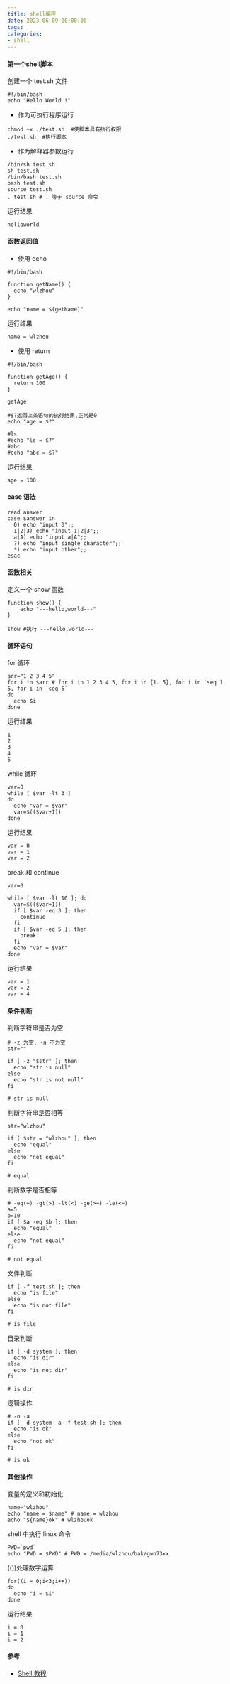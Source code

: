 ```yaml
---
title: shell编程
date: 2023-06-09 00:00:00
tags:
categories:
- shell
---
```


#### 第一个shell脚本

创建一个 test.sh 文件

```shell
#!/bin/bash
echo "Hello World !"
```

+ 作为可执行程序运行

```shell
chmod +x ./test.sh  #使脚本具有执行权限
./test.sh  #执行脚本
```

+ 作为解释器参数运行

```shell
/bin/sh test.sh
sh test.sh
/bin/bash test.sh
bash test.sh
source test.sh
. test.sh # . 等于 source 命令
```

运行结果

```shell
helloworld
```

#### 函数返回值

+ 使用 echo

```shell
#!/bin/bash

function getName() {
  echo "wlzhou"
}

echo "name = $(getName)"
```

运行结果

```
name = wlzhou
```

+ 使用 return

```shell
#!/bin/bash

function getAge() {
  return 100
}

getAge

#$?返回上条语句的执行结果,正常是0
echo "age = $?"

#ls
#echo "ls = $?"
#abc
#echo "abc = $?"
```

运行结果

```
age = 100
```

#### case 语法

```shell
read answer
case $answer in
  0) echo "input 0";;
  1|2|3) echo "input 1|2|3";;
  a|A) echo "input a|A";;
  ?) echo "input single character";;
  *) echo "input other";;
esac
```

#### 函数相关

定义一个 show 函数

```shell
function show() {
    echo "---hello,world---"
}

show #执行 ---hello,world---
```

#### 循环语句

for 循环

```shell
arr="1 2 3 4 5"
for i in $arr # for i in 1 2 3 4 5, for i in {1..5}, for i in `seq 1 5, for i in `seq 5`
do
  echo $i
done
```

运行结果

```
1
2
3
4
5
```

while 循环

```shell
var=0
while [ $var -lt 3 ]
do
  echo "var = $var"
  var=$(($var+1))
done
```

运行结果

```
var = 0
var = 1
var = 2
```

break 和 continue

```shell
var=0

while [ $var -lt 10 ]; do
  var=$(($var+1))
  if [ $var -eq 3 ]; then
    continue
  fi
  if [ $var -eq 5 ]; then
    break
  fi
  echo "var = $var"
done
```

运行结果

```
var = 1
var = 2
var = 4
```

#### 条件判断

判断字符串是否为空

```shell
# -z 为空, -n 不为空
str=""

if [ -z "$str" ]; then
  echo "str is null"
else
  echo "str is not null"
fi

# str is null
```

判断字符串是否相等

```shell
str="wlzhou"

if [ $str = "wlzhou" ]; then
  echo "equal"
else
  echo "not equal"
fi

# equal
```

判断数字是否相等

```shell
# -eq(=) -gt(>) -lt(<) -ge(>=) -le(<=)
a=5
b=10
if [ $a -eq $b ]; then
  echo "equal"
else
  echo "not equal"
fi

# not equal
```

文件判断

```shell
if [ -f test.sh ]; then
  echo "is file"
else
  echo "is not file"
fi

# is file
```

目录判断

```shell
if [ -d system ]; then
  echo "is dir"
else
  echo "is not dir"
fi

# is dir
```

逻辑操作

```shell
# -o -a
if [ -d system -a -f test.sh ]; then
  echo "is ok"
else
  echo "not ok"
fi

# is ok
```

#### 其他操作

变量的定义和初始化

```shell
name="wlzhou"
echo "name = $name" # name = wlzhou
echo "${name}ok" # wlzhouok
```

shell 中执行 linux 命令

```shell
PWD=`pwd`
echo "PWD = $PWD" # PWD = /media/wlzhou/bak/gwn73xx
```

(())处理数字运算

```shell
for((i = 0;i<3;i++))
do
  echo "i = $i"
done
```

运行结果

```
i = 0
i = 1
i = 2
```

#### 参考

+ [Shell 教程](https://www.runoob.com/linux/linux-shell.html)